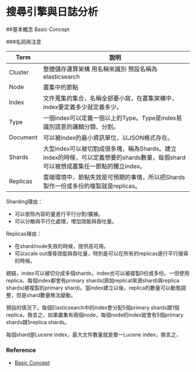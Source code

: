 # 搜尋引擎與日誌分析

##基本概念 Basic Concept

###名詞與注意

|Term|說明|
|-|-|
|Cluster|整體儲存運算架構 用名稱來識別 預設名稱為elasticsearch|
|Node|叢集中的節點|
|Index| 文件蒐集的集合，名稱全部要小寫，在叢集架構中，index要定義多少就定義多少。|
|Type|一個index可以定義一個以上的Type。Type是index易識別語意的邏輯分類、分割。|
|Document|可以被index的最小資訊單位，以JSON格式存在。|
|Shards |大型index可以被切割成很多塊，稱為Shards。建立index的時候，可以定義想要的shards數量，每個shard可以被想成叢集任一節點的獨立index。|
|Replicas|雲端環境中，節點失效是可預期的事情，所以把Shards製作一份或多份的複製就是replicas。|

Sharding理由：
* 可以依照內容的量進行平行分割/擴展。
* 可以分散與平行化處理，增加效能與吞吐量。

Replicas理由：
* 在shard/node失效的時候，提供高可用。
* 可以scale out搜尋效能與吞吐量，特別是可以在所有的replicas進行平行搜尋的時候。

總結，index可以被切分成多個shards，index也可以被複製0份或多份。一但使用replica，每個index都會有primary shards(原始replicat來源shard)與replica shards(被複製的primary shard)。當index建立以後，replica的數量可以動態調整，但是shard數量無法變動。

預設的情況下，每個Elasticsearch中的index會分配5個primary shards跟1個replica，換言之，如果叢集有兩個node，每個node的index就會有5個primary shards跟5replica shards。

每個shard是Lucene index，最大文件數量就是單一Lucene index，換言之，

### Reference
* [Basic Concept](https://www.elastic.co/guide/en/elasticsearch/reference/current/_basic_concepts.html)

